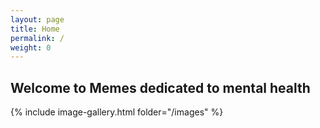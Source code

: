 ```yaml
---
layout: page
title: Home
permalink: /
weight: 0
---
```


## Welcome to Memes dedicated to mental health
  
{% include image-gallery.html folder="/images" %}  
